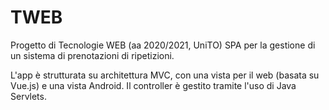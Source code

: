 # TWEB
Progetto di Tecnologie WEB (aa 2020/2021, UniTO)
SPA per la gestione di un sistema di prenotazioni di ripetizioni.

L'app è strutturata su architettura MVC, con una vista per il web (basata su Vue.js) e una vista Android.
Il controller è gestito tramite l'uso di Java Servlets.
